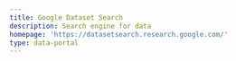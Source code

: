 ```yaml
---
title: Google Dataset Search
description: Search engine for data
homepage: 'https://datasetsearch.research.google.com/'
type: data-portal
---
```



